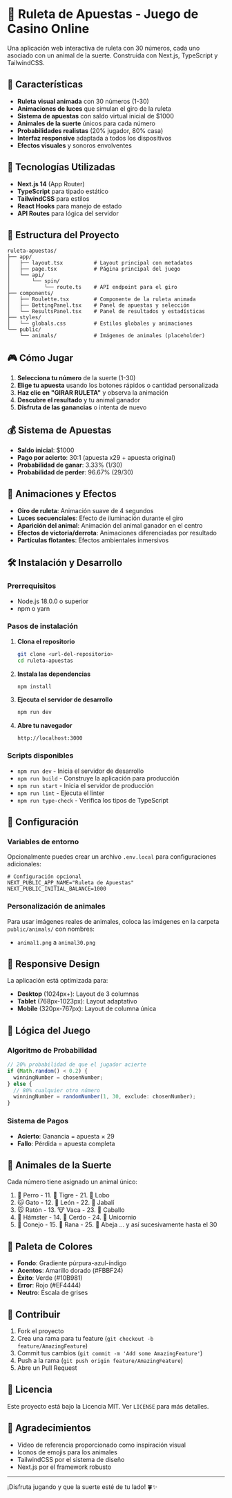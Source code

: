 # 🎰 Ruleta de Apuestas - Juego de Casino Online

Una aplicación web interactiva de ruleta con 30 números, cada uno asociado con un animal de la suerte. Construida con Next.js, TypeScript y TailwindCSS.

## 🎯 Características

- **Ruleta visual animada** con 30 números (1-30)
- **Animaciones de luces** que simulan el giro de la ruleta
- **Sistema de apuestas** con saldo virtual inicial de $1000
- **Animales de la suerte** únicos para cada número
- **Probabilidades realistas** (20% jugador, 80% casa)
- **Interfaz responsive** adaptada a todos los dispositivos
- **Efectos visuales** y sonoros envolventes

## 🚀 Tecnologías Utilizadas

- **Next.js 14** (App Router)
- **TypeScript** para tipado estático
- **TailwindCSS** para estilos
- **React Hooks** para manejo de estado
- **API Routes** para lógica del servidor

## 📁 Estructura del Proyecto

```
ruleta-apuestas/
├── app/
│   ├── layout.tsx          # Layout principal con metadatos
│   ├── page.tsx            # Página principal del juego
│   └── api/
│       └── spin/
│           └── route.ts    # API endpoint para el giro
├── components/
│   ├── Roulette.tsx        # Componente de la ruleta animada
│   ├── BettingPanel.tsx    # Panel de apuestas y selección
│   └── ResultsPanel.tsx    # Panel de resultados y estadísticas
├── styles/
│   └── globals.css         # Estilos globales y animaciones
└── public/
    └── animals/            # Imágenes de animales (placeholder)
```

## 🎮 Cómo Jugar

1. **Selecciona tu número** de la suerte (1-30)
2. **Elige tu apuesta** usando los botones rápidos o cantidad personalizada
3. **Haz clic en "GIRAR RULETA"** y observa la animación
4. **Descubre el resultado** y tu animal ganador
5. **Disfruta de las ganancias** o intenta de nuevo

## 💰 Sistema de Apuestas

- **Saldo inicial**: $1000
- **Pago por acierto**: 30:1 (apuesta x29 + apuesta original)
- **Probabilidad de ganar**: 3.33% (1/30)
- **Probabilidad de perder**: 96.67% (29/30)

## 🎨 Animaciones y Efectos

- **Giro de ruleta**: Animación suave de 4 segundos
- **Luces secuenciales**: Efecto de iluminación durante el giro
- **Aparición del animal**: Animación del animal ganador en el centro
- **Efectos de victoria/derrota**: Animaciones diferenciadas por resultado
- **Partículas flotantes**: Efectos ambientales inmersivos

## 🛠️ Instalación y Desarrollo

### Prerrequisitos
- Node.js 18.0.0 o superior
- npm o yarn

### Pasos de instalación

1. **Clona el repositorio**
   ```bash
   git clone <url-del-repositorio>
   cd ruleta-apuestas
   ```

2. **Instala las dependencias**
   ```bash
   npm install
   ```

3. **Ejecuta el servidor de desarrollo**
   ```bash
   npm run dev
   ```

4. **Abre tu navegador**
   ```
   http://localhost:3000
   ```

### Scripts disponibles

- `npm run dev` - Inicia el servidor de desarrollo
- `npm run build` - Construye la aplicación para producción
- `npm run start` - Inicia el servidor de producción
- `npm run lint` - Ejecuta el linter
- `npm run type-check` - Verifica los tipos de TypeScript

## 🔧 Configuración

### Variables de entorno
Opcionalmente puedes crear un archivo `.env.local` para configuraciones adicionales:

```env
# Configuración opcional
NEXT_PUBLIC_APP_NAME="Ruleta de Apuestas"
NEXT_PUBLIC_INITIAL_BALANCE=1000
```

### Personalización de animales
Para usar imágenes reales de animales, coloca las imágenes en la carpeta `public/animals/` con nombres:
- `animal1.png` a `animal30.png`

## 📱 Responsive Design

La aplicación está optimizada para:
- **Desktop** (1024px+): Layout de 3 columnas
- **Tablet** (768px-1023px): Layout adaptativo
- **Mobile** (320px-767px): Layout de columna única

## 🎯 Lógica del Juego

### Algoritmo de Probabilidad
```typescript
// 20% probabilidad de que el jugador acierte
if (Math.random() < 0.2) {
  winningNumber = chosenNumber;
} else {
  // 80% cualquier otro número
  winningNumber = randomNumber(1, 30, exclude: chosenNumber);
}
```

### Sistema de Pagos
- **Acierto**: Ganancia = apuesta × 29
- **Fallo**: Pérdida = apuesta completa

## 🐾 Animales de la Suerte

Cada número tiene asignado un animal único:
1. 🐶 Perro - 11. 🐯 Tigre - 21. 🐺 Lobo
2. 🐱 Gato - 12. 🦁 León - 22. 🐗 Jabalí
3. 🐭 Ratón - 13. 🐮 Vaca - 23. 🐴 Caballo
4. 🐹 Hámster - 14. 🐷 Cerdo - 24. 🦄 Unicornio
5. 🐰 Conejo - 15. 🐸 Rana - 25. 🐝 Abeja
... y así sucesivamente hasta el 30

## 🎨 Paleta de Colores

- **Fondo**: Gradiente púrpura-azul-índigo
- **Acentos**: Amarillo dorado (#FBBF24)
- **Éxito**: Verde (#10B981)
- **Error**: Rojo (#EF4444)
- **Neutro**: Escala de grises

## 📝 Contribuir

1. Fork el proyecto
2. Crea una rama para tu feature (`git checkout -b feature/AmazingFeature`)
3. Commit tus cambios (`git commit -m 'Add some AmazingFeature'`)
4. Push a la rama (`git push origin feature/AmazingFeature`)
5. Abre un Pull Request

## 📄 Licencia

Este proyecto está bajo la Licencia MIT. Ver `LICENSE` para más detalles.

## 🙏 Agradecimientos

- Video de referencia proporcionado como inspiración visual
- Iconos de emojis para los animales
- TailwindCSS por el sistema de diseño
- Next.js por el framework robusto

---

¡Disfruta jugando y que la suerte esté de tu lado! 🍀✨
